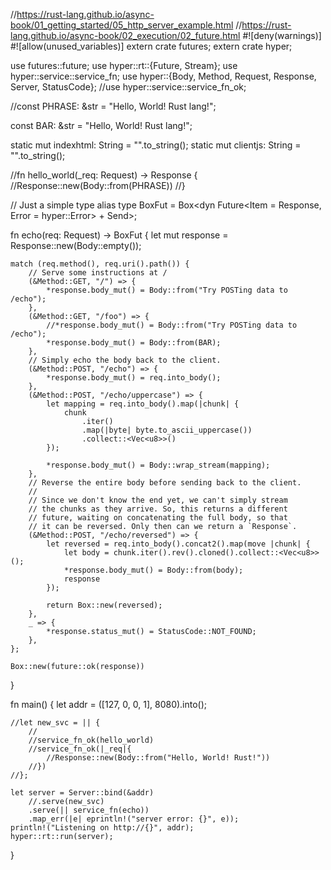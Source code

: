 

//https://rust-lang.github.io/async-book/01_getting_started/05_http_server_example.html
//https://rust-lang.github.io/async-book/02_execution/02_future.html
#![deny(warnings)]
#![allow(unused_variables)]
extern crate futures;
extern crate hyper;

use futures::future;
use hyper::rt::{Future, Stream};
use hyper::service::service_fn;
use hyper::{Body, Method, Request, Response, Server, StatusCode};
//use hyper::service::service_fn_ok;

//const PHRASE: &str = "Hello, World! Rust lang!";

const BAR: &str = "Hello, World! Rust lang!";

static mut indexhtml: String = "".to_string();
static mut clientjs: String = "".to_string();

//fn hello_world(_req: Request<Body>) -> Response<Body> {
    //Response::new(Body::from(PHRASE))
//}

// Just a simple type alias
type BoxFut = Box<dyn Future<Item = Response<Body>, Error = hyper::Error> + Send>;

fn echo(req: Request<Body>) -> BoxFut {
    let mut response = Response::new(Body::empty());

    match (req.method(), req.uri().path()) {
        // Serve some instructions at /
        (&Method::GET, "/") => {
            *response.body_mut() = Body::from("Try POSTing data to /echo");
        },
        (&Method::GET, "/foo") => {
            //*response.body_mut() = Body::from("Try POSTing data to /echo");
            *response.body_mut() = Body::from(BAR);
        },
        // Simply echo the body back to the client.
        (&Method::POST, "/echo") => {
            *response.body_mut() = req.into_body();
        },
        (&Method::POST, "/echo/uppercase") => {
            let mapping = req.into_body().map(|chunk| {
                chunk
                    .iter()
                    .map(|byte| byte.to_ascii_uppercase())
                    .collect::<Vec<u8>>()
            });

            *response.body_mut() = Body::wrap_stream(mapping);
        },
        // Reverse the entire body before sending back to the client.
        //
        // Since we don't know the end yet, we can't simply stream
        // the chunks as they arrive. So, this returns a different
        // future, waiting on concatenating the full body, so that
        // it can be reversed. Only then can we return a `Response`.
        (&Method::POST, "/echo/reversed") => {
            let reversed = req.into_body().concat2().map(move |chunk| {
                let body = chunk.iter().rev().cloned().collect::<Vec<u8>>();
                *response.body_mut() = Body::from(body);
                response
            });

            return Box::new(reversed);
        },
        _ => {
            *response.status_mut() = StatusCode::NOT_FOUND;
        },
    };

    Box::new(future::ok(response))
}


fn main() {
    let addr = ([127, 0, 0, 1], 8080).into();

    //let new_svc = || {
        //
        //service_fn_ok(hello_world)
        //service_fn_ok(|_req|{
            //Response::new(Body::from("Hello, World! Rust!"))
        //})
    //};

    let server = Server::bind(&addr)
        //.serve(new_svc)
        .serve(|| service_fn(echo))
        .map_err(|e| eprintln!("server error: {}", e));
    println!("Listening on http://{}", addr);
    hyper::rt::run(server);
}